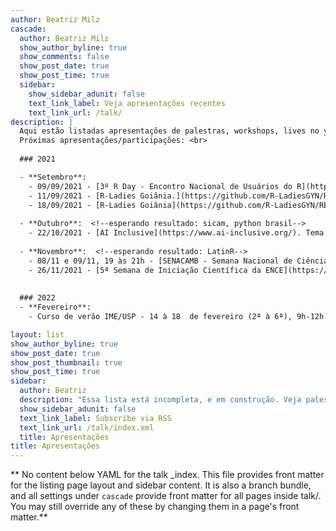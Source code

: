 ```yaml
---
author: Beatriz Milz
cascade:
  author: Beatriz Milz
  show_author_byline: true
  show_comments: false
  show_post_date: true
  show_post_time: true
  sidebar:
    show_sidebar_adunit: false
    text_link_label: Veja apresentações recentes
    text_link_url: /talk/
description: |
  Aqui estão listadas apresentações de palestras, workshops, lives no youtube e conferências que eu participei relacionadas à programação. <br>
  Próximas apresentações/participações: <br>
  
  ### 2021

  - **Setembro**:
    - 09/09/2021 - [3º R Day - Encontro Nacional de Usuários do R](http://rday.leg.ufpr.br/) -  Tema: Faça apresentações ninja em R: conhecendo o pacote xaringan
    - 11/09/2021 - [R-Ladies Goiânia.](https://github.com/R-LadiesGYN/README) Tema: Introdução ao Git e GitHub no RStudio.
    - 18/09/2021 - [R-Ladies Goiânia](https://github.com/R-LadiesGYN/README), com [Julio Trecenti](https://www.instagram.com/faxineirodedados/). Tema: Introdução ao GitHub Actions.
    
  - **Outubro**:  <!--esperando resultado: sicam, python brasil-->
    - 22/10/2021 - [AI Inclusive](https://www.ai-inclusive.org/). Tema: RMarkdown.
    
  - **Novembro**:  <!--esperando resultado: LatinR-->
    - 08/11 e 09/11, 19 às 21h - [SENACAMB - Semana Nacional de Ciências Ambientais](https://linktr.ee/senacamb) - Tema: Introdução ao R para Ciências Ambientais
    - 26/11/2021 - [5ª Semana de Iniciação Científica da ENCE](https://ence.ibge.gov.br/index.php/portal-eventos). Tema: Introdução à utilização do Git e GitHub no RStudio.
  
  
  ### 2022
  - **Fevereiro**:
    - Curso de verão IME/USP - 14 à 18  de fevereiro (2ª à 6ª), 9h-12h. Tema: Relatórios reprodutíveis com R. 

layout: list
show_author_byline: true
show_post_date: true
show_post_thumbnail: true
show_post_time: true
sidebar:
  author: Beatriz
  description: "Essa lista está incompleta, e em construção. Veja palestras anteriores [aqui](/palestras/)."
  show_sidebar_adunit: false
  text_link_label: Subscribe via RSS
  text_link_url: /talk/index.xml
  title: Apresentações
title: Apresentações
---
```


** No content below YAML for the talk _index. This file provides front matter for the listing page layout and sidebar content. It is also a branch bundle, and all settings under `cascade` provide front matter for all pages inside talk/. You may still override any of these by changing them in a page's front matter.**
